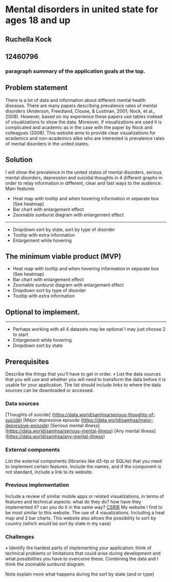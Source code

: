 # Mental disorders in united state for ages 18 and up
## Ruchella Kock
## 12460796
### paragraph summary of the application goals at the top.

## Problem statement
There is a lot of data and information about different mental health diseases. There are many papers describing prevalence rates of mental disorders (Anderson, Freedland, Clouse, & Lustman, 2001; Nock, et al., 2008). However, based on my experience these papers use tables instead of visualizations to show the data. Moreover, if visualizations are used it is complicated and academic as in the case with the paper by Nock and colleagues (2008). This website aims to provide clear visualizations for academics and non-academics alike who are interested is prevalence rates of mental disorders in the united states.

## Solution
I will show the prevalence in the united states of mental disorders, serious mental disorders, depression and suicidal thoughts in 4 different graphs in order to relay information in different, clear and fast ways to the audience.
Main features
- Heat map with tooltip and when hovering information in separate box (See heatmap)
- Bar chart with enlargement effect
- Zoomable sunburst diagram with enlargement effect
- ----
- Dropdown sort by state, sort by type of disorder
- Tooltip with extra information
- Enlargement while hovering

## The minimum viable product (MVP)
-	Heat map with tooltip and when hovering information in separate box (See heatmap)
-	Bar chart with enlargement effect
-	Zoomable sunburst diagram with enlargement effect
-	Dropdown sort by type of disorder
-	Tooltip with extra information

## Optional to implement.
- ----
- Perhaps working with all 4 datasets may be optional I may just choose 2 to start
- Enlargement while hovering
- Dropdown sort by state

## Prerequisites
Describe the things that you’ll have to get in order.
•	List the data sources that you will use and whether you will need to transform the data before it is usable for your application. The list should include links to where the data sources can be downloaded or accessed.
### Data sources
[Thoughts of suicide] (https://data.world/samhsa/serious-thoughts-of-suicide)
[Major depressive episode (https://data.world/samhsa/major-depressive-episode)
[Serious mental illness] (https://data.world/samhsa/serious-mental-illness)
[Any mental illness] (https://data.world/samhsa/any-mental-illness)

### External components
List the external components (libraries like d3-tip or SQLite) that you need to implement certain features. Include the names, and if the component is not standard, include a link to its website.

### Previous implementation
Include a review of similar mobile apps or related visualizations, in terms of features and technical aspects: what do they do? how have they implemented it? can you do it in the same way?
[CSRIB](https://dboekhout.github.io/CSRIB/)
My website I find to be most similar to this website. The use of 4 visualizations. Including a heat map and 2 bar charts. This website also allows the possibility to sort by country (which would be sort by state in my case)

### Challenges
•	Identify the hardest parts of implementing your application: think of technical problems or limitations that could arise during development and what possibilities you have to overcome these.
Combining the data and I think the zoomable sunburst diagram.

Note explain more what happens during the sort by state (and or type)

